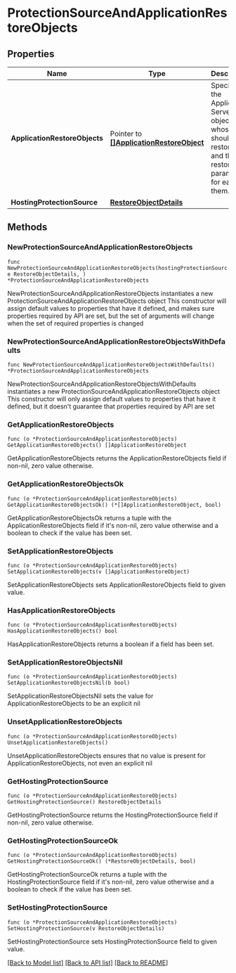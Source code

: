 # ProtectionSourceAndApplicationRestoreObjects

## Properties

Name | Type | Description | Notes
------------ | ------------- | ------------- | -------------
**ApplicationRestoreObjects** | Pointer to [**[]ApplicationRestoreObject**](ApplicationRestoreObject.md) | Specifies the Application Server objects whose data should be restored and the restore parameters for each of them. | [optional] 
**HostingProtectionSource** | [**RestoreObjectDetails**](RestoreObjectDetails.md) |  | 

## Methods

### NewProtectionSourceAndApplicationRestoreObjects

`func NewProtectionSourceAndApplicationRestoreObjects(hostingProtectionSource RestoreObjectDetails, ) *ProtectionSourceAndApplicationRestoreObjects`

NewProtectionSourceAndApplicationRestoreObjects instantiates a new ProtectionSourceAndApplicationRestoreObjects object
This constructor will assign default values to properties that have it defined,
and makes sure properties required by API are set, but the set of arguments
will change when the set of required properties is changed

### NewProtectionSourceAndApplicationRestoreObjectsWithDefaults

`func NewProtectionSourceAndApplicationRestoreObjectsWithDefaults() *ProtectionSourceAndApplicationRestoreObjects`

NewProtectionSourceAndApplicationRestoreObjectsWithDefaults instantiates a new ProtectionSourceAndApplicationRestoreObjects object
This constructor will only assign default values to properties that have it defined,
but it doesn't guarantee that properties required by API are set

### GetApplicationRestoreObjects

`func (o *ProtectionSourceAndApplicationRestoreObjects) GetApplicationRestoreObjects() []ApplicationRestoreObject`

GetApplicationRestoreObjects returns the ApplicationRestoreObjects field if non-nil, zero value otherwise.

### GetApplicationRestoreObjectsOk

`func (o *ProtectionSourceAndApplicationRestoreObjects) GetApplicationRestoreObjectsOk() (*[]ApplicationRestoreObject, bool)`

GetApplicationRestoreObjectsOk returns a tuple with the ApplicationRestoreObjects field if it's non-nil, zero value otherwise
and a boolean to check if the value has been set.

### SetApplicationRestoreObjects

`func (o *ProtectionSourceAndApplicationRestoreObjects) SetApplicationRestoreObjects(v []ApplicationRestoreObject)`

SetApplicationRestoreObjects sets ApplicationRestoreObjects field to given value.

### HasApplicationRestoreObjects

`func (o *ProtectionSourceAndApplicationRestoreObjects) HasApplicationRestoreObjects() bool`

HasApplicationRestoreObjects returns a boolean if a field has been set.

### SetApplicationRestoreObjectsNil

`func (o *ProtectionSourceAndApplicationRestoreObjects) SetApplicationRestoreObjectsNil(b bool)`

 SetApplicationRestoreObjectsNil sets the value for ApplicationRestoreObjects to be an explicit nil

### UnsetApplicationRestoreObjects
`func (o *ProtectionSourceAndApplicationRestoreObjects) UnsetApplicationRestoreObjects()`

UnsetApplicationRestoreObjects ensures that no value is present for ApplicationRestoreObjects, not even an explicit nil
### GetHostingProtectionSource

`func (o *ProtectionSourceAndApplicationRestoreObjects) GetHostingProtectionSource() RestoreObjectDetails`

GetHostingProtectionSource returns the HostingProtectionSource field if non-nil, zero value otherwise.

### GetHostingProtectionSourceOk

`func (o *ProtectionSourceAndApplicationRestoreObjects) GetHostingProtectionSourceOk() (*RestoreObjectDetails, bool)`

GetHostingProtectionSourceOk returns a tuple with the HostingProtectionSource field if it's non-nil, zero value otherwise
and a boolean to check if the value has been set.

### SetHostingProtectionSource

`func (o *ProtectionSourceAndApplicationRestoreObjects) SetHostingProtectionSource(v RestoreObjectDetails)`

SetHostingProtectionSource sets HostingProtectionSource field to given value.



[[Back to Model list]](../README.md#documentation-for-models) [[Back to API list]](../README.md#documentation-for-api-endpoints) [[Back to README]](../README.md)


